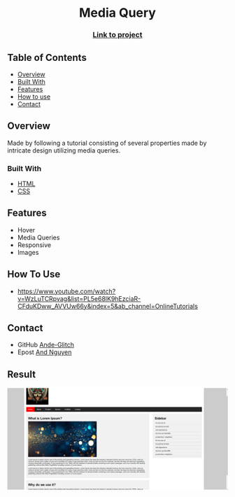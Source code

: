 <h1 align="center">Media Query</h1>
<div align="center">
  <h3>
    <a href="https://ande-glitch.github.io/Media-Query/">
      Link to project
    </a>
  </h3>
</div>
<!-- TABLE OF CONTENTS -->

## Table of Contents

- [Overview](#overview)
- [Built With](#built-with)
- [Features](#features)
- [How to use](#how-to-use)
- [Contact](#contact)

<!-- OVERVIEW -->
## Overview
Made by following a tutorial consisting of several properties made by intricate design utilizing media queries.

### Built With
- [HTML](https://www.w3schools.com/html/)
- [CSS](https://www.w3schools.com/css/default.asp)

## Features
- Hover
- Media Queries
- Responsive
- Images

## How To Use

- https://www.youtube.com/watch?v=WzLuTCRpvag&list=PL5e68lK9hEzciaR-CFduKDww_AVVUw66y&index=5&ab_channel=OnlineTutorials

## Contact
- GitHub [Ande-Glitch](https://github.com/Ande-glitch)
- Epost [And Nguyen](mailto:andnguyen24@outlook.com)

## Result

![Image_1](./Images/brunch.png)
